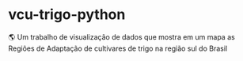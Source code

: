 # vcu-trigo-python
:earth_americas: Um trabalho de visualização de dados que mostra em um mapa as Regiões de Adaptação de cultivares de trigo na região sul do Brasil
